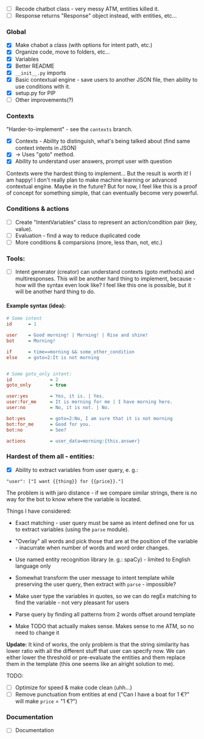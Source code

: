 - [ ] Recode chatbot class - very messy ATM, entities killed it.
- [ ] Response returns "Response" object instead, with entities, etc...

### Global
- [x] Make chabot a class (with options for intent path, etc.)
- [x] Organize code, move to folders, etc...
- [x] Variables
- [x] Better README
- [x] `__init__.py` imports
- [x] Basic contextual engine - save users to another JSON file, then ability to use conditions with it.
- [x] setup.py for PIP
- [ ] Other improvements(?)

### Contexts
"Harder-to-implement" - see the `contexts` branch.
- [x] Contexts - Ability to distinguish, what's being talked about (find same context intents in JSON)
- [x] -> Uses "goto" method.
- [x] Ability to understand user answers, prompt user with question

Contexts were the hardest thing to implement... But the result is worth it! I am happy!
I don't really plan to make machine learning or advanced contextual engine. Maybe in the future? But for now,
I feel like this is a proof of concept for something simple, that can eventually become very powerful.

### Conditions & actions
- [ ] Create "IntentVariables" class to represent an action/condition pair (key, value).
- [ ] Evaluation - find a way to reduce duplicated code
- [ ] More conditions & comparsions (more, less than, not, etc.)

### Tools:
- [ ] Intent generator (creator) can understand contexts (goto methods) and multiresponses. This will be another hard thing to implement, because - how will the syntax even look like? I feel like this one is possible, but it will be another hard thing to do.


#### Example syntax (idea):

```ini
# Some intent
id      = 1

user    = Good morning! | Morning! | Rise and shine!
bot     = Morning!

if      = time==morning && some_other_condition
else    = goto=2:It is not morning


# Some goto_only intent:
id              = 2
goto_only       = true

user:yes        = Yes, it is. | Yes.
user:for_me     = It is morning for me | I have morning here.
user:no         = No, it is not. | No.

bot:yes         = goto=2:No, I am sure that it is not morning
bot:for_me      = Good for you.
bot:no          = See?

actions         = user_data=morning:{this.answer}
```

### Hardest of them all - entities:

- [x] Ability to extract variables from user query, e. g.:

```
"user": ["I want {{thing}} for {{price}}."]
```

The problem is with jaro distance - if we compare similar strings, there is no way for
the bot to know where the variable is located.

Things I have considered:
- Exact matching - user query must be same as intent defined one for us to extract variables (using the `parse` module).
- "Overlay" all words and pick those that are at the position of the variable - inacurrate when number of words and word order changes.
- Use named entity recognition library (e. g.: spaCy) - limited to English language only
- Somewhat transform the user message to intent template while preserving the user query, then extract with `parse` - impossible?
- Make user type the variables in quotes, so we can do regEx matching to find the variable - not very pleasant for users
- Parse query by finding all patterns from 2 words offset around template

- Make TODO that actually makes sense. Makes sense to me ATM, so no need to change it

**Update:** It kind of works, the only problem is that the string similarity has lower ratio with all the different stuff that user can specify now.
We can either lower the threshold or pre-evaluate the entities and them replace them in the template (this one seems like an alright solution to me).

TODO:
- [ ] Optimize for speed & make code clean (uhh...)
- [ ] Remove punctuation from entities at end ("Can I have a boat for 1 €?" will make `price` = "1 €?")

### Documentation
- [ ] Documentation
